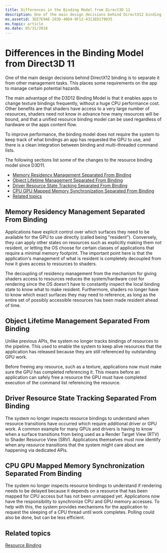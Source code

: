 ```yaml
---
title: Differences in the Binding Model from Direct3D 11
description: One of the main design decisions behind DirectX12 binding is to separate it from other management tasks. This places some requirements on the app to manage certain potential hazards.
ms.assetid: 3EE7E9AE-203D-40D4-9F12-4313ED179035
ms.topic: article
ms.date: 05/31/2018
---
```


# Differences in the Binding Model from Direct3D 11

One of the main design decisions behind DirectX12 binding is to separate it from other management tasks. This places some requirements on the app to manage certain potential hazards.

The main advantage of the D3D12 Binding Model is that it enables apps to change texture bindings frequently, without a huge CPU performance cost. Other benefits are that shaders have access to a very large number of resources, shaders need not know in advance how many resources will be bound, and that a unified resource binding model can be used regardless of hardware or the apps content flow.

To improve performance, the binding model does not require the system to keep track of what bindings an app has requested the GPU to use, and there is a clean integration between binding and multi-threaded command lists.

The following sections list some of the changes to the resource binding model since D3D11.

-   [Memory Residency Management Separated From Binding](#memory-residency-management-separated-from-binding)
-   [Object Lifetime Management Separated From Binding](#object-lifetime-management-separated-from-binding)
-   [Driver Resource State Tracking Separated From Binding](#driver-resource-state-tracking-separated-from-binding)
-   [CPU GPU Mapped Memory Synchronization Separated From Binding](#cpu-gpu-mapped-memory-synchronization-separated-from-binding)
-   [Related topics](#related-topics)

## Memory Residency Management Separated From Binding

Applications have explicit control over which surfaces they need to be available for the GPU to use directly (called being "resident"). Conversely, they can apply other states on resources such as explicitly making them not resident, or letting the OS choose for certain classes of applications that require a minimal memory footprint. The important point here is that the application's management of what is resident is completely decoupled from how it gives access to resources to shaders.

The decoupling of residency management from the mechanism for giving shaders access to resources reduces the system/hardware cost for rendering since the OS doesn't have to constantly inspect the local binding state to know what to make resident. Furthermore, shaders no longer have to know which exact surfaces they may need to reference, as long as the entire set of possibly accessible resources has been made resident ahead of time.

## Object Lifetime Management Separated From Binding

Unlike previous APIs, the system no longer tracks bindings of resources to the pipeline. This used to enable the system to keep alive resources that the application has released because they are still referenced by outstanding GPU work.

Before freeing any resource, such as a texture, applications now must make sure the GPU has completed referencing it. This means before an application can safely free a resource the GPU must have completed execution of the command list referencing the resource.

## Driver Resource State Tracking Separated From Binding

The system no longer inspects resource bindings to understand when resource transitions have occurred which require additional driver or GPU work. A common example for many GPUs and drivers is having to know when a surface transitions from being used as a Render Target View (RTV) to Shader Resource View (SRV). Applications themselves must now identify when any resource transitions that the system might care about are happening via dedicated APIs.

## CPU GPU Mapped Memory Synchronization Separated From Binding

The system no longer inspects resource bindings to understand if rendering needs to be delayed because it depends on a resource that has been mapped for CPU access but has not been unmapped yet. Applications now have the responsibility to synchronize CPU and GPU memory accesses. To help with this, the system provides mechanisms for the application to request the sleeping of a CPU thread until work completes. Polling could also be done, but can be less efficient.

## Related topics

<dl> <dt>

[Resource Binding](resource-binding.md)
</dt> </dl>

 

 





